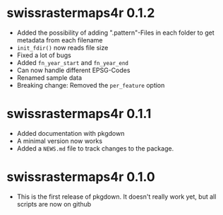 
# swissrastermaps4r 0.1.2

* Added the possibility of adding ".pattern"-Files in each folder to get metadata from each filename
* `init_fdir()` now reads file size
* Fixed a lot of bugs
* Added `fn_year_start` and `fn_year_end`
* Can now handle different EPSG-Codes
* Renamed sample data
* Breaking change: Removed the `per_feature` option


# swissrastermaps4r 0.1.1

* Added documentation with pkgdown
* A minimal version now works
* Added a `NEWS.md` file to track changes to the package.


# swissrastermaps4r 0.1.0

* This is the first release of pkgdown. It doesn't really work yet, but all scripts are now on github
